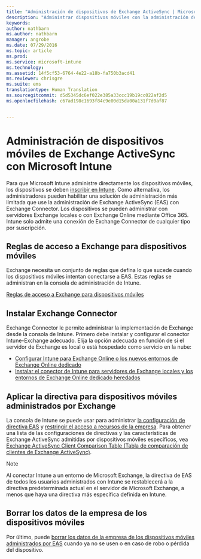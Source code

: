 ```yaml
---
title: "Administración de dispositivos de Exchange ActiveSync | Microsoft Intune"
description: "Administrar dispositivos móviles con la administración de Exchange ActiveSync (EAS) mediante Exchange Connector"
keywords: 
author: nathbarn
ms.author: nathbarn
manager: angrobe
ms.date: 07/29/2016
ms.topic: article
ms.prod: 
ms.service: microsoft-intune
ms.technology: 
ms.assetid: 14f5cf53-6764-4e22-a18b-fa750b3acd41
ms.reviewer: chrisgre
ms.suite: ems
translationtype: Human Translation
ms.sourcegitcommit: d5d5345dc6ef022e385a33ccc19b19cc022af2d5
ms.openlocfilehash: c67ad198c1693f84c9e00d15da00a131f7d0af87


---
```


# Administración de dispositivos móviles de Exchange ActiveSync con Microsoft Intune
Para que Microsoft Intune administre directamente los dispositivos móviles, los dispositivos se deben [inscribir en Intune](prerequisites-for-enrollment.md). Como alternativa, los administradores pueden habilitar una solución de administración más limitada que use la administración de Exchange ActiveSync (EAS) con Exchange Connector. Los dispositivos se pueden administrar con servidores Exchange locales o con Exchange Online mediante Office 365. Intune solo admite una conexión de Exchange Connector de cualquier tipo por suscripción.

## Reglas de acceso a Exchange para dispositivos móviles ##

Exchange necesita un conjunto de reglas que defina lo que sucede cuando los dispositivos móviles intentan conectarse a EAS. Estas reglas se administran en la consola de administración de Intune.

[Reglas de acceso a Exchange para dispositivos móviles](exchange-access-rules-for-mobile-devices.md)

## Instalar Exchange Connector
Exchange Connector le permite administrar la implementación de Exchange desde la consola de Intune. Primero debe instalar y configurar el conector Intune-Exchange adecuado. Elija la opción adecuada en función de si el servidor de Exchange es local o está hospedado como servicio en la nube:

-   [Configurar Intune para Exchange Online o los nuevos entornos de Exchange Online dedicado](intune-service-to-service-exchange-connector.md)
-   [Instalar el conector de Intune para servidores de Exchange locales y los entornos de Exchange Online dedicado heredados](intune-on-premises-exchange-connector.md)


## Aplicar la directiva para dispositivos móviles administrados por Exchange
La consola de Intune se puede usar para administrar [la configuración de directiva EAS](exchange-activesync-policy-settings-in-microsoft-intune.md) y [restringir el acceso a recursos de la empresa](restrict-access-to-email-and-o365-services-with-microsoft-intune.md). Para obtener una lista de las configuraciones de directivas y las características de Exchange ActiveSync admitidas por dispositivos móviles específicos, vea [Exchange ActiveSync Client Comparison Table (Tabla de comparación de clientes de Exchange ActiveSync)](http://go.microsoft.com/fwlink/?LinkId=247270).

> [!NOTE]
> Al conectar Intune a un entorno de Microsoft Exchange, la directiva de EAS de todos los usuarios administrados con Intune se restablecerá a la directiva predeterminada actual en el servidor de Microsoft Exchange, a menos que haya una directiva más específica definida en Intune.

## Borrar los datos de la empresa de los dispositivos móviles
Por último, puede [borrar los datos de la empresa de los dispositivos móviles administrados por EAS](wipe-for-exchange-managed-mobile-devices.md) cuando ya no se usen o en caso de robo o pérdida del dispositivo.



<!--HONumber=Oct16_HO3-->


